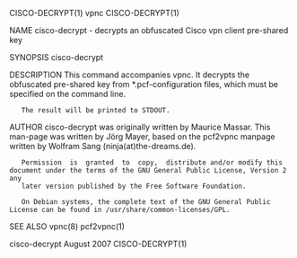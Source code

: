 CISCO-DECRYPT(1)                                                       vpnc                                                       CISCO-DECRYPT(1)

NAME
       cisco-decrypt - decrypts an obfuscated Cisco vpn client pre-shared key

SYNOPSIS
       cisco-decrypt <obfuscated pre-shared key>

DESCRIPTION
       This  command  accompanies  vpnc.  It decrypts the obfuscated pre-shared key from *.pcf-configuration files, which must be specified on the
       command line.

       The result will be printed to STDOUT.

AUTHOR
       cisco-decrypt was originally written by Maurice Massar. This man-page was written by Jörg Mayer, based on the pcf2vpnc manpage  written  by
       Wolfram Sang (ninja(at)the-dreams.de).

       Permission  is  granted  to  copy,  distribute and/or modify this document under the terms of the GNU General Public License, Version 2 any
       later version published by the Free Software Foundation.

       On Debian systems, the complete text of the GNU General Public License can be found in /usr/share/common-licenses/GPL.

SEE ALSO
       vpnc(8) pcf2vpnc(1)

cisco-decrypt                                                       August 2007                                                   CISCO-DECRYPT(1)
